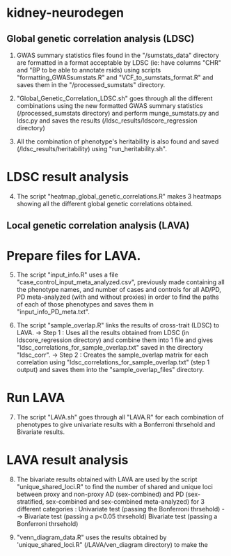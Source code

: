 # kidney-neurodegen

## Global genetic correlation analysis (LDSC)

1. GWAS summary statistics files found in the "/sumstats_data" directory are formatted in a format acceptable by LDSC (ie: have columns "CHR" and "BP to be able to annotate rsids) using scripts "formatting_GWASsumstats.R" and "VCF_to_sumstats_format.R" and saves them in the "/processed_sumstats" directory.
   
2. "Global_Genetic_Correlation_LDSC.sh" goes through all the different combinations using the new formatted GWAS summary statistics (/processed_sumstats directory) and perform munge_sumstats.py and ldsc.py and saves the results (/ldsc_results/ldscore_regression directory)
3. All the combination of phenotype's heritability is also found and saved (/ldsc_results/heritability) using "run_heritability.sh".

# LDSC result analysis
4. The script "heatmap_global_genetic_correlations.R" makes 3 heatmaps showing all the different global genetic correlations obtained. 

## Local genetic correlation analysis (LAVA)
# Prepare files for LAVA.

5. The script "input_info.R" uses a file "case_control_input_meta_analyzed.csv", previously made containing all the phenotype names, and number of cases and controls for all AD/PD, PD meta-analyzed (with and without proxies) in order to find the paths of each of those phenotypes and saves them in "input_info_PD_meta.txt".

6. The script "sample_overlap.R" links the results of cross-trait (LDSC) to LAVA.
   -> Step 1 : Uses all the results obtained from LDSC (in ldscore_regression directory) and combine them into 1 file and gives "ldsc_correlations_for_sample_overlap.txt" saved in       the directory "ldsc_corr".
   -> Step 2  : Creates the sample_overlap matrix for each correlation using "ldsc_correlations_for_sample_overlap.txt" (step 1 output) and saves them into the 
      "sample_overlap_files" directory.

# Run LAVA 
7. The script "LAVA.sh" goes through all "LAVA.R" for each combination of phenotypes to give univariate results with a Bonferroni thrsehold and Bivariate results.

# LAVA result analysis
8. The bivariate results obtained with LAVA are used by the script "unique_shared_loci.R" to find the number of shared and unique loci between proxy and non-proxy AD (sex-combined) and PD (sex-stratified, sex-combined and sex-combined meta-analyzed) for 3 different categories :
      Univariate test (passing the Bonferroni thrsehold) --> 
      Bivariate test (passing a p<0.05 thrsehold)
      Bivariate test (passing a Bonferroni thrsehold)
   
9. "venn_diagram_data.R" uses the results obtained by 'unique_shared_loci.R" (/LAVA/ven_diagram directory) to make the 
